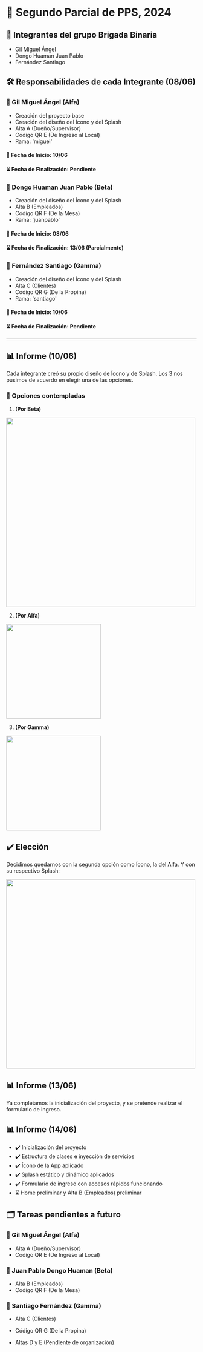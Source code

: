 # 📝 Segundo Parcial de PPS, 2024

## 👥 Integrantes del grupo Brigada Binaria
- Gil Miguel Ángel
- Dongo Huaman Juan Pablo
- Fernández Santiago

## 🛠️ Responsabilidades de cada Integrante (08/06)

### 🌟 Gil Miguel Ángel (Alfa)
- Creación del proyecto base
- Creación del diseño del Ícono y del Splash
- Alta A (Dueño/Supervisor)
- Código QR E (De Ingreso al Local)
- Rama: 'miguel'
#### 📅 Fecha de Inicio: 10/06
#### ⌛ Fecha de Finalización: Pendiente

### 🌟 Dongo Huaman Juan Pablo (Beta)
- Creación del diseño del Ícono y del Splash
- Alta B (Empleados)
- Código QR F (De la Mesa)
- Rama: 'juanpablo'
#### 📅 Fecha de Inicio: 08/06
#### ⌛ Fecha de Finalización: 13/06 (Parcialmente)

### 🌟 Fernández Santiago (Gamma)
- Creación del diseño del Ícono y del Splash
- Alta C (Clientes)
- Código QR G (De la Propina)
- Rama: 'santiago'
#### 📅 Fecha de Inicio: 10/06
#### ⌛ Fecha de Finalización: Pendiente

--- ---

## 📊 Informe (10/06)
Cada integrante creó su propio diseño de Ícono y de Splash. Los 3 nos pusimos de acuerdo en elegir una de las opciones.

### 🎨 Opciones contempladas
1. **(Por Beta)**
<img src="https://github.com/Leumig/brigada-binaria-2024/assets/103081146/05a4d66d-1f9a-4b52-9f9a-ad026d44862a" width="500"/>

2. **(Por Alfa)**
<img src="https://github.com/Leumig/brigada-binaria-2024/assets/103081146/5ef7ce6d-66e8-4af0-8e28-c9120263ca56" width="250"/>

3. **(Por Gamma)**
<img src="https://github.com/Leumig/brigada-binaria-2024/assets/103081146/b74b2f6a-ea83-48cb-bb0a-00b7a5491956" width="250"/>

## ✔️​ Elección
Decidimos quedarnos con la segunda opción como Ícono, la del Alfa. Y con su respectivo Splash:

<img src="https://github.com/Leumig/brigada-binaria-2024/assets/103081146/5d69d3ce-7aa0-4a07-9ae0-2464711a5394" width="500"/>

## 📊 Informe (13/06)
Ya completamos la inicialización del proyecto, y se pretende realizar el formulario de ingreso.

## 📊 Informe (14/06)
- ✔️ Inicialización del proyecto
- ✔️ Estructura de clases e inyección de servicios
- ✔️ Ícono de la App aplicado
- ✔️ Splash estático y dinámico aplicados
- ✔️ Formulario de ingreso con accesos rápidos funcionando 
- ⌛ Home preliminar y Alta B (Empleados) preliminar 

## 🗂️ Tareas pendientes a futuro 
### 🌟 Gil Miguel Ángel (Alfa)
- Alta A (Dueño/Supervisor)
- Código QR E (De Ingreso al Local)

### 🌟 Juan Pablo Dongo Huaman (Beta)
- Alta B (Empleados)
- Código QR F (De la Mesa)

### 🌟 Santiago Fernández (Gamma)
- Alta C (Clientes)
- Código QR G (De la Propina)

- Altas D y E (Pendiente de organización)
